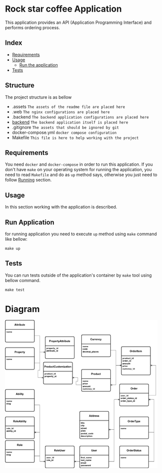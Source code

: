 # Rock star coffee Application

This application provides an API (Application Programming Interface) and 
performs ordering process.

## Index

* [Requirements](#requirements)
* [Usage](#usage)
  * [Run the application](#run-application)
* [Tests](#tests)

## Structure

The project structure is as bellow

- .assets `The assets of the readme file are placed here`
- .web `The nginx configurations are placed here`
- .backend `The backend application configurations are placed here`
- [backend](backend) `The backend application itself is placed here`
- .gitignore `The assets that should be ignored by git`
- docker-compose.yml `docker compose configuration`
- Makefile `This file is here to help working with the project`

## Requirements

You need `docker` and `docker-compose` in order to run this application.
If you don't have `make` on your operating system for running the application,
you need to read `Makefile` and do as `up` method says, otherwise you just need
to follow [Running](#run-application) section.

## Usage

In this section working with the application is described.

## Run Application

for running application you need to execute `up` method using `make` command
like bellow:

```shell
make up
```

## Tests

You can run tests outside of the application's container by `make` tool using
bellow command.

```shell
make test
```

# Diagram

![Rock star coffee database diagram](.assets/rock-star-coffee.png)
